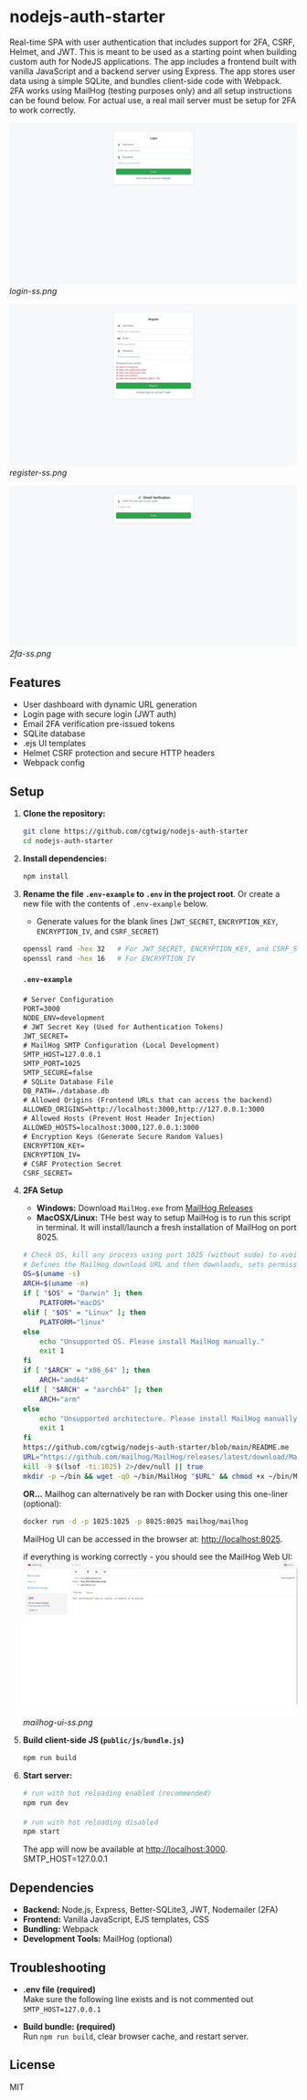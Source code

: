 # nodejs-auth-starter
Real-time SPA with user authentication that includes support for 2FA, CSRF, Helmet, and JWT. This is meant to be used as a starting point when building custom auth for NodeJS applications. The app includes a frontend built with vanilla JavaScript and a backend server using Express. The app stores user data using a simple SQLite, and bundles client-side code with Webpack. 2FA works using MailHog (testing purposes only) and all setup instructions can be found below. For actual use, a real mail server  must be setup for 2FA to work correctly.

![login-ss.png](images/login-ss.png)  
*login-ss.png*

![register-ss.png](images/register-ss.png)  
*register-ss.png*

![2fa-ss.png](images/2fa-ss.png)  
*2fa-ss.png*

## Features

- User dashboard with dynamic URL generation
- Login page with secure login (JWT auth)
- Email 2FA verification pre-issued tokens
- SQLite database
- .ejs UI templates
- Helmet CSRF protection and secure HTTP headers
- Webpack config

## Setup

1. **Clone the repository:**
   ```bash
   git clone https://github.com/cgtwig/nodejs-auth-starter
   cd nodejs-auth-starter
   ```

2. **Install dependencies:**
   ```bash
   npm install
   ```

3. **Rename the file `.env-example` to `.env` in the project root**. Or create a new file with the contents of `.env-example` below.
   - Generate values for the blank lines (`JWT_SECRET`, `ENCRYPTION_KEY`, `ENCRYPTION_IV`, and `CSRF_SECRET`)
   ```bash
   openssl rand -hex 32   # For JWT_SECRET, ENCRYPTION_KEY, and CSRF_SECRET (generate different one for each)
   openssl rand -hex 16   # For ENCRYPTION_IV
   ```

   #### `.env-example`
   ```env
   # Server Configuration
   PORT=3000
   NODE_ENV=development
   # JWT Secret Key (Used for Authentication Tokens)
   JWT_SECRET=
   # MailHog SMTP Configuration (Local Development)
   SMTP_HOST=127.0.0.1
   SMTP_PORT=1025
   SMTP_SECURE=false
   # SQLite Database File
   DB_PATH=./database.db
   # Allowed Origins (Frontend URLs that can access the backend)
   ALLOWED_ORIGINS=http://localhost:3000,http://127.0.0.1:3000
   # Allowed Hosts (Prevent Host Header Injection)
   ALLOWED_HOSTS=localhost:3000,127.0.0.1:3000
   # Encryption Keys (Generate Secure Random Values)
   ENCRYPTION_KEY=
   ENCRYPTION_IV=
   # CSRF Protection Secret
   CSRF_SECRET=
   ```
   
4. **2FA Setup**  
   - **Windows:**
     Download `MailHog.exe` from [MailHog Releases](https://github.com/mailhog/MailHog/releases)
   - **MacOSX/Linux:** THe best way to setup MailHog is to run this script in terminal. It will install/launch a fresh installation of MailHog on port 8025.
    
   ```bash
   # Check OS, kill any process using port 1025 (without sudo) to avoid conflicts.
   # Defines the MailHog download URL and then downlaods, sets permissions and launches web ui.
   OS=$(uname -s)
   ARCH=$(uname -m)
   if [ "$OS" = "Darwin" ]; then
       PLATFORM="macOS"
   elif [ "$OS" = "Linux" ]; then
       PLATFORM="linux"
   else
       echo "Unsupported OS. Please install MailHog manually."
       exit 1
   fi
   if [ "$ARCH" = "x86_64" ]; then
       ARCH="amd64"
   elif [ "$ARCH" = "aarch64" ]; then
       ARCH="arm"
   else
       echo "Unsupported architecture. Please install MailHog manually."
       exit 1
   fi
   https://github.com/cgtwig/nodejs-auth-starter/blob/main/README.me
   URL="https://github.com/mailhog/MailHog/releases/latest/download/MailHog_${PLATFORM}_${ARCH}"
   kill -9 $(lsof -ti:1025) 2>/dev/null || true
   mkdir -p ~/bin && wget -qO ~/bin/MailHog "$URL" && chmod +x ~/bin/MailHog && ~/bin/MailHog
   ```
   
   **OR...** Mailhog can alternatively be ran with Docker using this one-liner (optional):
   ```bash
   docker run -d -p 1025:1025 -p 8025:8025 mailhog/mailhog
   ```
   MailHog UI can be accessed in the browser at:
     [http://localhost:8025](http://localhost:8025).

   if everything is working correctly - you should see the MailHog Web UI:
   ![mailhog-ui-ss.png](images/mailhog-ui-ss.png)  
   *mailhog-ui-ss.png*

5. **Build client-side JS (`public/js/bundle.js`)**
   ```bash
   npm run build
   ```
   
6. **Start server:**
   ```bash
   # run with hot reloading enabled (recommended)
   npm run dev

   # run with hot reloading disabled
   npm start
   ```
   The app will now be available at [http://localhost:3000](http://localhost:3000).
SMTP_HOST=127.0.0.1
## Dependencies

- **Backend:** Node.js, Express, Better-SQLite3, JWT, Nodemailer (2FA)
- **Frontend:** Vanilla JavaScript, EJS templates, CSS
- **Bundling:** Webpack
- **Development Tools:** MailHog (optional)

## Troubleshooting

- **.env file (required)**  
  Make sure the following line exists and is not commented out `SMTP_HOST=127.0.0.1`

- **Build bundle: (required)**  
  Run `npm run build`, clear browser cache, and restart server.

## License

MIT
